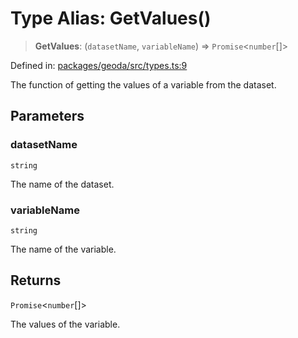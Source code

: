 # Type Alias: GetValues()

> **GetValues**: (`datasetName`, `variableName`) => `Promise`\<`number`[]\>

Defined in: [packages/geoda/src/types.ts:9](https://github.com/GeoDaCenter/openassistant/blob/36f516b8229288259590b2d9dab3b10cbfc3cbfd/packages/geoda/src/types.ts#L9)

The function of getting the values of a variable from the dataset.

## Parameters

### datasetName

`string`

The name of the dataset.

### variableName

`string`

The name of the variable.

## Returns

`Promise`\<`number`[]\>

The values of the variable.
